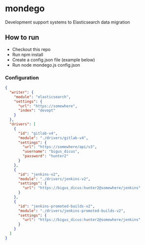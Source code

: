 # mondego
Development support systems to Elasticsearch data migration

## How to run
* Checkout this repo
* Run npm install
* Create a config.json file (example below)
* Run node mondego.js config.json

### Configuration
```json
{
  "writer": {
    "module": "elasticsearch",
    "settings": {
      "url": "https://somewhere",
      "index": "devopt"
    }
  },
  "drivers": [
    {
      "id": "gitlab-v4",
      "module": "./drivers/gitlab-v4",
      "settings": {
        "url": "https://somewhere/api/v3",
        "username": "bigus_dicus",
        "password": "hunter2"
      }
    },
    {
      "id": "jenkins-v2",
      "module": "./drivers/jenkins-v2",
      "settings": {
        "url": "https://bigus_dicus:hunter2@somewhere/jenkins"
      }
    },
    {
      "id": "jenkins-promoted-builds-v2",
      "module": "./drivers/jenkins-promoted-builds-v2",
      "settings": {
        "url": "https://bigus_dicus:hunter2@somewhere/jenkins"
      }
    }
  ]
}
```
